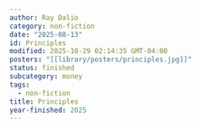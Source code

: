 ```yaml
---
author: Ray Dalio
category: non-fiction
date: "2025-08-13"
id: Principles
modified: 2025-10-29 02:14:35 GMT-04:00
posters: "[[library/posters/principles.jpg]]"
status: finished
subcategory: money
tags:
  - non-fiction
title: Principles
year-finished: 2025
---
```

